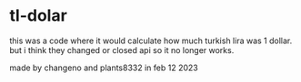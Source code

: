 # tl-dolar 
this was a code where it would calculate how much turkish lira was 1 dollar. but i think they changed or closed api so it no longer works.

made by changeno and plants8332 in feb 12 2023
